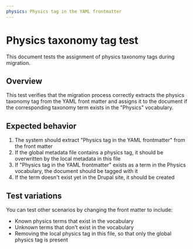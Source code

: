 ```yaml
---
physics: Physics tag in the YAML frontmatter
---
```


# Physics taxonomy tag test

This document tests the assignment of physics taxonomy tags during migration.

## Overview

This test verifies that the migration process correctly extracts the physics taxonomy tag from the YAML front matter and assigns it to the document if the corresponding taxonomy term exists in the "Physics" vocabulary.

## Expected behavior

1. The system should extract "Physics tag in the YAML frontmatter" from the front matter
2. If the global metadata file contains a physics tag, it should be overwritten by the local metadata in this file
3. If "Physics tag in the YAML frontmatter" exists as a term in the Physics vocabulary, the document should be tagged with it
4. If the term doesn't exist yet in the Drupal site, it should be created

## Test variations

You can test other scenarios by changing the front matter to include:
- Known physics terms that exist in the vocabulary
- Unknown terms that don't exist in the vocabulary
- Removing the local physics tag in this file, so that only the global physics tag is present
